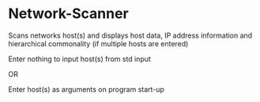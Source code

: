 # Network-Scanner
Scans networks host(s) and displays host data, IP address information and hierarchical commonality (if multiple hosts are entered)

Enter nothing to input host(s) from std input

OR

Enter host(s) as arguments on program start-up
